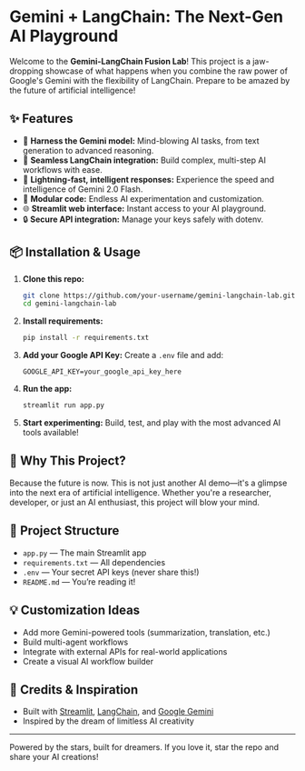 # Gemini + LangChain: The Next-Gen AI Playground

Welcome to the **Gemini-LangChain Fusion Lab**! This project is a jaw-dropping showcase of what happens when you combine the raw power of Google's Gemini with the flexibility of LangChain. Prepare to be amazed by the future of artificial intelligence!

## ✨ Features
- 🤖 **Harness the Gemini model:** Mind-blowing AI tasks, from text generation to advanced reasoning.
- 🔗 **Seamless LangChain integration:** Build complex, multi-step AI workflows with ease.
- 🚀 **Lightning-fast, intelligent responses:** Experience the speed and intelligence of Gemini 2.0 Flash.
- 🧩 **Modular code:** Endless AI experimentation and customization.
- 🌐 **Streamlit web interface:** Instant access to your AI playground.
- 🔒 **Secure API integration:** Manage your keys safely with dotenv.

## 📦 Installation & Usage
1. **Clone this repo:**
   ```bash
   git clone https://github.com/your-username/gemini-langchain-lab.git
   cd gemini-langchain-lab
   ```
2. **Install requirements:**
   ```bash
   pip install -r requirements.txt
   ```
3. **Add your Google API Key:**
   Create a `.env` file and add:
   ```env
   GOOGLE_API_KEY=your_google_api_key_here
   ```
4. **Run the app:**
   ```bash
   streamlit run app.py
   ```
5. **Start experimenting:**
   Build, test, and play with the most advanced AI tools available!

## 🤩 Why This Project?
Because the future is now. This is not just another AI demo—it's a glimpse into the next era of artificial intelligence. Whether you're a researcher, developer, or just an AI enthusiast, this project will blow your mind.

## 🧩 Project Structure
- `app.py` — The main Streamlit app
- `requirements.txt` — All dependencies
- `.env` — Your secret API keys (never share this!)
- `README.md` — You’re reading it!

## 💡 Customization Ideas
- Add more Gemini-powered tools (summarization, translation, etc.)
- Build multi-agent workflows
- Integrate with external APIs for real-world applications
- Create a visual AI workflow builder

## 🌟 Credits & Inspiration
- Built with [Streamlit](https://streamlit.io/), [LangChain](https://python.langchain.com/), and [Google Gemini](https://ai.google.dev/)
- Inspired by the dream of limitless AI creativity

---

Powered by the stars, built for dreamers. If you love it, star the repo and share your AI creations!
